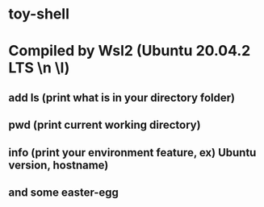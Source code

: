 # toy-shell

# Compiled by Wsl2 (Ubuntu 20.04.2 LTS \n \l)

## add ls (print what is in your directory folder)
## pwd (print current working directory)
## info (print your environment feature, ex) Ubuntu version, hostname)
## and some easter-egg



